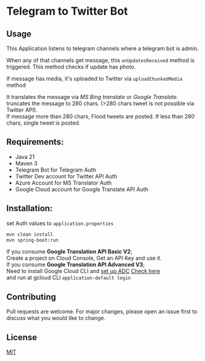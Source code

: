 # Telegram to Twitter Bot

## Usage
This Application listens to telegram channels where a telegram bot is admin.

When any of that channels get message, 
this ```onUpdatesReceived``` method is triggered.
This method checks if update has photo.

If message has media, it's uploaded to Twitter via ```uploadChunkedMedia``` method

It translates the message via _MS Bing translate_ or _Google Translate_.\
truncates the message to 280 chars.
(>280 chars tweet is not possible via Twitter API).\
If message more than 280 chars, Flood tweets are posted.
If less than 280 chars, single tweet is posted.

## Requirements:

* Java 21
* Maven 3
* Telegram Bot for Telegram Auth
* Twitter Dev account for Twitter API Auth
* Azure Account for MS Translator Auth
* Google Cloud account for Google Translate API Auth
## Installation:
set Auth values to ```application.properties```
```bash 
mvn clean install
mvn spring-boot:run
```
If you consume **Google Translation API Basic V2**;\
Create a project on Cloud Console, Get an API Key and use it.\
If you consume **Google Translation API Advanced V3**;\
Need to install Google Cloud CLI and [set up ADC](https://cloud.google.com/sdk/docs/install?_gl=1*5j19lx*_up*MQ..&gclid=Cj0KCQiA2eKtBhDcARIsAEGTG43Gy0xLXhTqrDV0nJHa1BsYiI7sTYx25QoqueBiK1yaZe8raCDpEQAaAqN_EALw_wcB&gclsrc=aw.ds#installation_instructions)
[Check here ](https://cloud.google.com/docs/authentication/provide-credentials-adc?_gl=1*1xz09gb*_up*MQ..&gclid=Cj0KCQiA2eKtBhDcARIsAEGTG43Gy0xLXhTqrDV0nJHa1BsYiI7sTYx25QoqueBiK1yaZe8raCDpEQAaAqN_EALw_wcB&gclsrc=aw.ds#local-dev)
\
and run at gcloud CLI `application-default login`
## Contributing

Pull requests are welcome. For major changes, please open an issue first
to discuss what you would like to change.

## License
[MIT](https://choosealicense.com/licenses/mit/)



